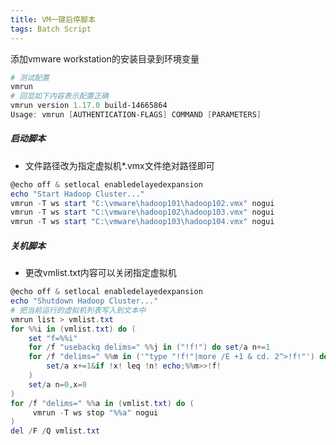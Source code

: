 ```yaml
---
title: VM一键启停脚本
tags: Batch Script
---
```


添加vmware workstation的安装目录到环境变量
```powershell
# 测试配置
vmrun
# 回显如下内容表示配置正确
vmrun version 1.17.0 build-14665864
Usage: vmrun [AUTHENTICATION-FLAGS] COMMAND [PARAMETERS]
```

##### 启动脚本
 * 文件路径改为指定虚拟机*.vmx文件绝对路径即可

```powershell
@echo off & setlocal enabledelayedexpansion
echo "Start Hadoop Cluster..."
vmrun -T ws start "C:\vmware\hadoop101\hadoop102.vmx" nogui
vmrun -T ws start "C:\vmware\hadoop102\hadoop103.vmx" nogui
vmrun -T ws start "C:\vmware\hadoop103\hadoop104.vmx" nogui
```

##### 关机脚本
 * 更改vmlist.txt内容可以关闭指定虚拟机

```powershell
@echo off & setlocal enabledelayedexpansion
echo "Shutdown Hadoop Cluster..."
# 把当前运行的虚拟机列表写入到文本中
vmrun list > vmlist.txt
for %%i in (vmlist.txt) do (
    set "f=%%i"
    for /f "usebackq delims=" %%j in ("!f!") do set/a n+=1
    for /f "delims=" %%m in ('"type "!f!"|more /E +1 & cd. 2^>!f!"') do(
        set/a x+=1&if !x! leq !n! echo;%%m>>!f!
    ) 
    set/a n=0,x=0
)
for /f "delims=" %%a in (vmlist.txt) do (
     vmrun -T ws stop "%%a" nogui
)
del /F /Q vmlist.txt
```
